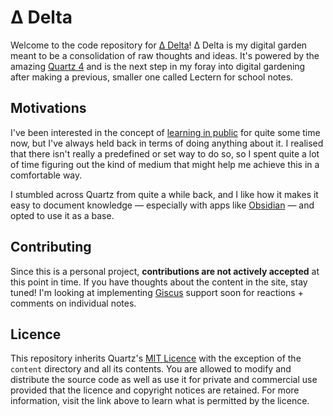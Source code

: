 # Δ Delta

Welcome to the code repository for [Δ Delta](https://garden.arash.codes)! Δ Delta is my digital garden meant to be a consolidation of raw thoughts and ideas. It's powered by the amazing [Quartz 4](https://quartz.jzhao.xyz) and is the next step in my foray into digital gardening after making a previous, smaller one called Lectern for school notes.

## Motivations

I've been interested in the concept of [learning in public](https://garden.arash.codes/social/learning-in-public) for quite some time now, but I've always held back in terms of doing anything about it. I realised that there isn't really a predefined or set way to do so, so I spent quite a lot of time figuring out the kind of medium that might help me achieve this in a comfortable way.

I stumbled across Quartz from quite a while back, and I like how it makes it easy to document knowledge — especially with apps like [Obsidian](https://obsidian.md) — and opted to use it as a base.

## Contributing

Since this is a personal project, **contributions are not actively accepted** at this point in time. If you have thoughts about the content in the site, stay tuned! I'm looking at implementing [Giscus](https://quartz.jzhao.xyz/features/comments) support soon for reactions + comments on individual notes.

## Licence

This repository inherits Quartz's [MIT Licence](https://github.com/arashnrim/garden/blob/main/LICENSE.txt) with the exception of the `content` directory and all its contents. You are allowed to modify and distribute the source code as well as use it for private and commercial use provided that the licence and copyright notices are retained. For more information, visit the link above to learn what is permitted by the licence.
